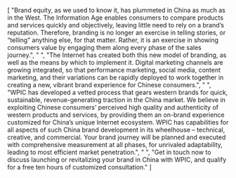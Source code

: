 [
    "Brand equity, as we used to know it, has plummeted in China as much as in the West. The Information Age enables consumers to compare products and services quickly and objectively, leaving little need to rely on a brand’s reputation. Therefore, branding is no longer an exercise in telling stories, or “telling” anything else, for that matter. Rather, it is an exercise in showing consumers value by engaging them along every phase of the sales journey.",
    " ",
    "The Internet has created both this new model of branding, as well as the means by which to implement it. Digital marketing channels are growing integrated, so that performance marketing, social media, content marketing, and their variations can be rapidly deployed to work together in creating a new, vibrant brand experience for Chinese consumers.",
    " ",
    "WPIC has developed a vetted process that gears western brands for quick, sustainable, revenue-generating traction in the China market. We believe in exploiting Chinese consumers’ perceived high quality and authenticity of western products and services, by providing them an on-brand experience customized for China’s unique Internet ecosystem. WPIC has capabilities for all aspects of such China brand development in its wheelhouse – technical, creative, and commercial. Your brand journey will be planned and executed with comprehensive measurement at all phases, for unrivaled adaptability, leading to most efficient market penetration.",
    " ",
    "Get in touch now to discuss launching or revitalizing your brand in China with WPIC, and qualify for a free ten hours of customized consultation."
]